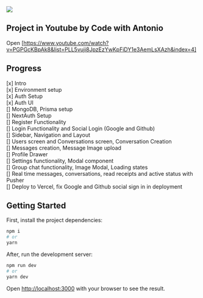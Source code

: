 <img src="https://i.ibb.co/YLqRVX7/Captura-de-Tela-2023-07-26-a-s-19-27-27.png">

## Project in Youtube by Code with Antonio

Open [https://www.youtube.com/watch?v=PGPGcKBpAk8&list=PLL5vuji8JpzEzYwKpFiDY1e3AemLsXAzh&index=4]

## Progress

[x] Intro <br>
[x] Environment setup <br>
[x] Auth Setup <br>
[x] Auth UI <br>
[] MongoDB, Prisma setup <br>
[] NextAuth Setup <br>
[] Register Functionality <br>
[] Login Functionality and Social Login (Google and Github) <br>
[] Sidebar, Navigation and Layout <br>
[] Users screen and Conversations screen, Conversation Creation <br>
[] Messages creation, Message Image upload <br>
[] Profile Drawer <br>
[] Settings functionality, Modal component <br>
[] Group chat functionality, Image Modal, Loading states <br>
[] Real time messages, conversations, read receipts and active status with Pusher <br>
[] Deploy to Vercel, fix Google and Github social sign in in deployment <br>

## Getting Started

First, install the project dependencies:

```bash
npm i
# or
yarn
```

After, run the development server:

```bash
npm run dev
# or
yarn dev
```

Open [http://localhost:3000](http://localhost:3000) with your browser to see the result.
